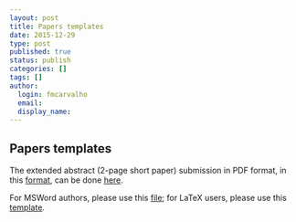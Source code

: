 ```yaml
---
layout: post
title: Papers templates
date: 2015-12-29
type: post
published: true
status: publish
categories: []
tags: []
author:
  login: fmcarvalho
  email: 
  display_name: 
---
```


## Papers templates

The extended abstract (2-page short paper) submission in PDF format, in this 
[format](/resources/CETC_template.pdf),
can be done [here](https://easychair.org/conferences/?conf=cetc2016).

For MSWord authors, please use this [file](/resources/CETC_Template.doc); 
for LaTeX users, please use this [template](/resources/CETC2016_Template_Latex.zip).
